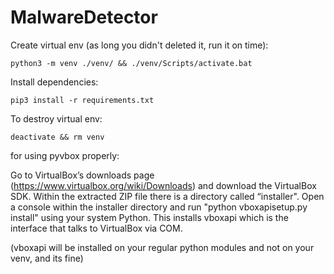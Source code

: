 # MalwareDetector

Create virtual env (as long you didn't deleted it, run it on time):

```
python3 -m venv ./venv/ && ./venv/Scripts/activate.bat
```

Install dependencies:

```
pip3 install -r requirements.txt
```

To destroy virtual env:

```
deactivate && rm venv
```



for using pyvbox properly:

Go to VirtualBox’s downloads page (https://www.virtualbox.org/wiki/Downloads) and download the VirtualBox SDK.
Within the extracted ZIP file there is a directory called “installer".
Open a console within the installer directory and run "python vboxapisetup.py install" using your system Python. 
This installs vboxapi which is the interface that talks to VirtualBox via COM.

(vboxapi will be installed on your regular python modules and not on your venv, and its fine)